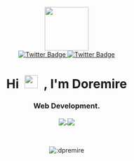 <br>
<div id="header" align="center">
<!-- <img src="https://media.giphy.com/media/M9gbBd9nbDrOTu1Mqx/giphy.gif" width="100"/> -->
<img src="icon.gif" width="100" height="100"/>
<br>
<div id="badges">
<a href="https://twitter.com/doremire0">
<img src="https://img.shields.io/badge/Twitter-1da1f2?style=for-the-badge&logo=twitter&logoColor=white" alt="Twitter Badge"/>
</a>
<a href="">
<img src="https://img.shields.io/badge/Discord-7289da?style=for-the-badge&logo=discord&logoColor=white" alt="Twitter Badge"/>
</a>
</div>
<img src="https://komarev.com/ghpvc/?username=your-github-username&style=flat-square&color=blue" alt=""/>
<h1>
Hi&nbsp;
<img src="https://media.giphy.com/media/hvRJCLFzcasrR4ia7z/giphy.gif" width="30px"/>
&nbsp;, I'm Doremire
</h1>
<h3>Web Development.</h3>
<div style="margin-bottom: 3rem">
<a href="">
<img align="center" src="https://github-readme-stats.vercel.app/api?username=doremire&layout=compact&theme=transparent&hide_border=true&hide=contribs,prs&count_private=true" />
</a>
<a href="">
<img align="center" src="https://github-readme-stats.vercel.app/api/top-langs/?username=doremire&layout=compact&theme=transparent&hide_border=true&count_private=true" />
</a>
</div>
<img src="https://count.getloli.com/get/@:doremire" alt=":dpremire" />
</div>
<!-- **doremire/doremire** is a ✨ _special_ ✨ repository because its `README.md` (this file) appears on your GitHub profile.
Here are some ideas to get you started:
- 🔭 I’m currently working on ...
- 🌱 I’m currently learning ...
- 👯 I’m looking to collaborate on ...
- 🤔 I’m looking for help with ...
- 💬 Ask me about ...
- 📫 How to reach me: ...
- 😄 Pronouns: ...
- ⚡ Fun fact: ... -->